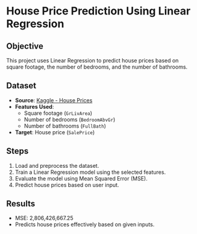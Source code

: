 # House Price Prediction Using Linear Regression

## Objective
This project uses Linear Regression to predict house prices based on square footage, the number of bedrooms, and the number of bathrooms.

## Dataset
- **Source**: [Kaggle - House Prices](https://www.kaggle.com/c/house-prices-advanced-regression-techniques/data)  
- **Features Used**:
  - Square footage (`GrLivArea`)  
  - Number of bedrooms (`BedroomAbvGr`)  
  - Number of bathrooms (`FullBath`)  
- **Target**: House price (`SalePrice`)  

## Steps
1. Load and preprocess the dataset.
2. Train a Linear Regression model using the selected features.
3. Evaluate the model using Mean Squared Error (MSE).
4. Predict house prices based on user input.

## Results
- MSE: 2,806,426,667.25
- Predicts house prices effectively based on given inputs.
